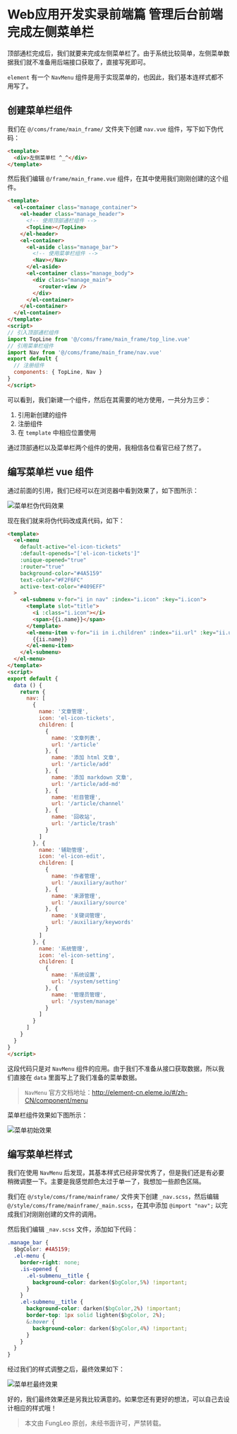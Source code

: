 # Web应用开发实录前端篇 管理后台前端 完成左侧菜单栏

顶部通栏完成后，我们就要来完成左侧菜单栏了。由于系统比较简单，左侧菜单数据我们就不准备用后端接口获取了，直接写死即可。

`element` 有一个 `NavMenu` 组件是用于实现菜单的，也因此，我们基本连样式都不用写了。

## 创建菜单栏组件

我们在 `@/coms/frame/main_frame/` 文件夹下创建 `nav.vue` 组件，写下如下伪代码：

```html
<template>
  <div>左侧菜单栏 ^_^</div>
</template>
```

然后我们编辑 `@/frame/main_frame.vue` 组件，在其中使用我们刚刚创建的这个组件。

```html
<template>
  <el-container class="manage_container">
    <el-header class="manage_header">
      <!-- 使用顶部通栏组件 -->
      <TopLine></TopLine>
    </el-header>
    <el-container>
      <el-aside class="manage_bar">
        <!-- 使用菜单栏组件 -->
        <Nav></Nav>
      </el-aside>
      <el-container class="manage_body">
        <div class="manage_main">
          <router-view />
        </div>
      </el-container>
    </el-container>
  </el-container>
</template>
<script>
// 引入顶部通栏组件
import TopLine from '@/coms/frame/main_frame/top_line.vue'
// 引用菜单栏组件
import Nav from '@/coms/frame/main_frame/nav.vue'
export default {
  // 注册组件
  components: { TopLine, Nav }
}
</script>
```

可以看到，我们新建一个组件，然后在其需要的地方使用，一共分为三步：

1. 引用新创建的组件
2. 注册组件
3. 在 `template` 中相应位置使用

通过顶部通栏以及菜单栏两个组件的使用，我相信各位看官已经了然了。

## 编写菜单栏 vue 组件

通过前面的引用，我们已经可以在浏览器中看到效果了，如下图所示：

![菜单栏伪代码效果](https://raw.githubusercontent.com/fengcms/articles/master/image/31/a6a66a2e3f46955f7162add68cea48.jpg)

现在我们就来将伪代码改成真代码，如下：

```html
<template>
  <el-menu
    default-active="el-icon-tickets"
    :default-openeds="['el-icon-tickets']"
    :unique-opened="true"
    :router="true"
    background-color="#4A5159"
    text-color="#F2F6FC"
    active-text-color="#409EFF"
  >
    <el-submenu v-for="i in nav" :index="i.icon" :key="i.icon">
      <template slot="title">
        <i :class="i.icon"></i>
        <span>{{i.name}}</span>
      </template>
      <el-menu-item v-for="ii in i.children" :index="ii.url" :key="ii.url">
        {{ii.name}}
      </el-menu-item>
    </el-submenu>
  </el-menu>
</template>
<script>
export default {
  data () {
    return {
      nav: [
        {
          name: '文章管理',
          icon: 'el-icon-tickets',
          children: [
            {
              name: '文章列表',
              url: '/article'
            }, {
              name: '添加 html 文章',
              url: '/article/add'
            }, {
              name: '添加 markdown 文章',
              url: '/article/add-md'
            }, {
              name: '栏目管理',
              url: '/article/channel'
            }, {
              name: '回收站',
              url: '/article/trash'
            }
          ]
        }, {
          name: '辅助管理',
          icon: 'el-icon-edit',
          children: [
            {
              name: '作者管理',
              url: '/auxiliary/author'
            }, {
              name: '来源管理',
              url: '/auxiliary/source'
            }, {
              name: '关键词管理',
              url: '/auxiliary/keywords'
            }
          ]
        }, {
          name: '系统管理',
          icon: 'el-icon-setting',
          children: [
            {
              name: '系统设置',
              url: '/system/setting'
            }, {
              name: '管理员管理',
              url: '/system/manage'
            }
          ]
        }
      ]
    }
  }
}
</script>
```

这段代码只是对 `NavMenu` 组件的应用。由于我们不准备从接口获取数据，所以我们直接在 `data` 里面写上了我们准备的菜单数据。

> `NavMenu` 官方文档地址：http://element-cn.eleme.io/#/zh-CN/component/menu

菜单栏组件效果如下图所示：

![菜单初始效果](https://raw.githubusercontent.com/fengcms/articles/master/image/7c/a4900eaeb158d18edb9d718e76d34e.jpg)


## 编写菜单栏样式

我们在使用 `NavMenu` 后发现，其基本样式已经非常优秀了，但是我们还是有必要稍微调整一下。主要是我感觉颜色太过于单一了，我想加一些颜色区隔。

我们在 `@/style/coms/frame/mainframe/` 文件夹下创建 `_nav.scss`，然后编辑 `@/style/coms/frame/mainframe/_main.scss`，在其中添加 `@import "nav";` 以完成我们对刚刚创建的文件的调用。

然后我们编辑 `_nav.scss` 文件，添加如下代码：

```css
.manage_bar {
  $bgColor: #4A5159;
  .el-menu {
    border-right: none;
    .is-opened {
      .el-submenu__title {
        background-color: darken($bgColor,5%) !important;
      }
    }
    .el-submenu__title {
      background-color: darken($bgColor,2%) !important;
      border-top: 1px solid lighten($bgColor, 2%);
      &:hover {
        background-color: darken($bgColor,4%) !important;
      }
    }
  }
}
```

经过我们的样式调整之后，最终效果如下：

![菜单栏最终效果](https://raw.githubusercontent.com/fengcms/articles/master/image/72/a01a0d656376cea215725a9a726f03.jpg)

好的，我们最终效果还是另我比较满意的。如果您还有更好的想法，可以自己去设计相应的样式哦！

> 本文由 FungLeo 原创，未经书面许可，严禁转载。


